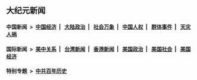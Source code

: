 ## 大纪元新闻

#### 中国新闻 &nbsp;>&nbsp; [中国经济](indexes/ncid283/README.md?05220445) &nbsp;| &nbsp; [大陆政治](indexes/ncid277/README.md?05220445) &nbsp;| &nbsp; [社会万象](indexes/ncid282/README.md?05220445) &nbsp;| &nbsp; [中国人权](indexes/ncid278/README.md?05220445) &nbsp;| &nbsp; [群体事件](indexes/ncid279/README.md?05220445) &nbsp;| &nbsp; [天灾人祸](indexes/ncid280/README.md?05220445)

#### 国际新闻 &nbsp;>&nbsp; [美中关系](indexes/nf1412576/README.md?05220445) &nbsp;| &nbsp; [台湾新闻](indexes/ncid1349361/README.md?05220445) &nbsp;| &nbsp; [香港新闻](indexes/ncid1349362/README.md?05220445) &nbsp;| &nbsp; [美国政治](indexes/ncid1078159/README.md?05220445) &nbsp;| &nbsp; [美国社会](indexes/ncid1078160/README.md?05220445) &nbsp;| &nbsp; [美国经济](indexes/ncid1078158/README.md?05220445)

#### 特别专题 &nbsp;>&nbsp; [中共百年历史](https://github.com/epoch-news/epoch-special/blob/master/README.md?05220445)  
